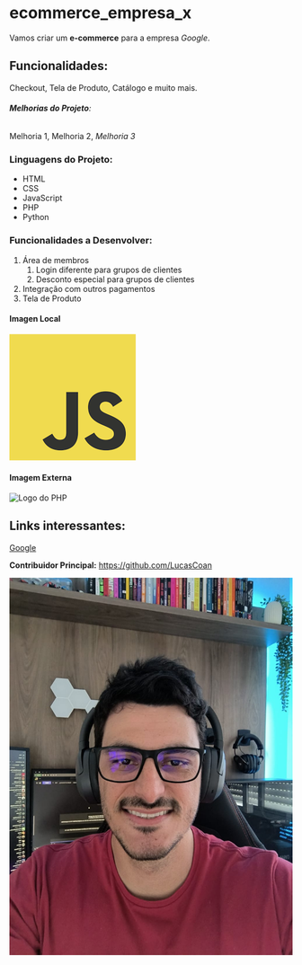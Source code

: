 # ecommerce_empresa_x

Vamos criar um **e-commerce** para a empresa *Google*.

## Funcionalidades:

Checkout, Tela de Produto, Catálogo e muito mais.


###### __Melhorias do Projeto__:

Melhoria 1, Melhoria 2, _Melhoria 3_


### Linguagens do Projeto:

* HTML
* CSS
* JavaScript
* PHP
* Python

### Funcionalidades a Desenvolver:

1. Área de membros
    1. Login diferente para grupos de clientes
    2. Desconto especial para grupos de clientes    
2. Integração com outros pagamentos
3. Tela de Produto


#### Imagen Local

![Logo do JavaScript](img/js.png)


#### Imagem Externa

![Logo do PHP](https://upload.wikimedia.org/wikipedia/commons/2/27/PHP-logo.svg)


## Links interessantes:

[Google](https://www.google.com.br/)

**Contribuidor Principal:** https://github.com/LucasCoan

[![Imagem Contribuidor Principal](img/ContribuidorPrincipalRepo.jpg)](https://www.linkedin.com/in/lucas-coan-mazzuco-46728016a/)
